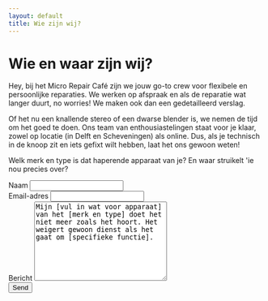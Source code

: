 ```yaml
---
layout: default
title: Wie zijn wij?
---
```


# Wie en waar zijn wij?

Hey, bij het Micro Repair Café zijn we jouw go-to crew voor flexibele en persoonlijke reparaties. We werken op afspraak en als de reparatie wat langer duurt, no worries! We maken ook dan een gedetailleerd verslag. 

Of het nu een knallende stereo of een dwarse blender is, we nemen de tijd om het goed te doen. Ons team van enthousiastelingen staat voor je klaar, zowel op locatie (in Delft en Scheveningen) als online. Dus, als je technisch in de knoop zit en iets gefixt wilt hebben, laat het ons gewoon weten!

<div id="contact">
  <div class="contactContent">
    <p class="intro">Welk merk en type is dat haperende apparaat van je? En waar struikelt 'ie nou precies over?</p>
  </div>
  <form action="https://formspree.io/f/mwkddkgq" method="POST">
    <label for="name">Naam</label>
    <input type="text" id="name" name="name" class="full-width"><br>
    <label for="email">Email-adres</label>
    <input type="email" id="email" name="_replyto" class="full-width"><br>
    <label for="message">Bericht</label>
    <textarea name="message" id="message" cols="30" rows="10" class="full-width">Mijn [vul in wat voor apparaat] van het [merk en type] doet het niet meer zoals het hoort. Het weigert gewoon dienst als het gaat om [specifieke functie].</textarea><br>
    <input type="submit" value="Send" class="button">
  </form>
</div>
